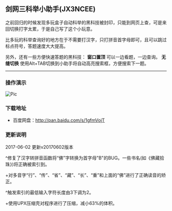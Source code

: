 ## 剑网三科举小助手(JX3NCEE)

之前回归的时候发现多玩盒子自动科举的黑科技被封印，只能到网页上查，可是来回切换打字太累，于是自己写了这个小玩意。

比多玩的科举查询好的地方在于不需要打汉字，只打拼音首字母即可，且可以跳过标点符号，答题速度大大提高。

另外，还有一些方便快速答题的黑科技：
**窗口置顶** 可以一边看题，一边查询。
**无缝切换** 使用Alt+TAB切换到小助手将自动高亮搜索框，方便搜索下一题。

***

### 操作演示

![Pic](http://t.cn/RSGPj2b)

### 下载地址

* 百度网盘：http://pan.baidu.com/s/1gfmVojT

### 更新说明

2017-06-02 更新v20170602版本

^修复了汉字转拼音函数将“佛”字转换为首字母"B"的BUG。一些书名(如《佛藏拾珠》)将正确被索引到。

+对多音字“行”、“传”、“省”、“藏”、“长”、“重”和上面的“佛”进行了正确读音的矫正。

^触发索引的最低输入字符长度由3下调为2。

+使用UPX压缩壳对程序进行了压缩，减小63%的体积。

